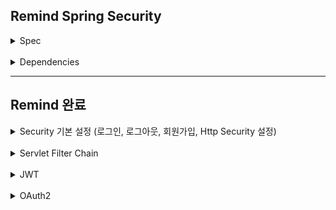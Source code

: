 ## Remind Spring Security
<details>
<summary>Spec</summary>

- Spring Security 복습
- Spring Security 6.1.2 (Spring Security 5 에서 사용하던 각종 함수들이 많이 Deprecated 됨)
- Spring Boot 3.1.1
- JDK 17
</details>

<br>

<details>
<summary>Dependencies</summary>

- Spring Web
- Spring Security
- Lombok
- Spring Data JPA
- H2
</details>

---

## Remind 완료

<details>
<summary>Security 기본 설정 (로그인, 로그아웃, 회원가입, Http Security 설정)</summary>

- Local Test를 위한 Inmemory User 권한 생성 방식
- DelegatingPasswordEncoder
- Custom한 UserDetails, Authority 부여
- Multi Factor Authentication & Custom한 직접 인증 처리를 위한 AuthenticationProvider
  - AuthenticationProvider에서 AuthenticationException 외에 Exception 발생 시 AuthenticationExcpetion으로 Re-Throw
  - 이유 : 등록된 회원이 없을 시 Business Logic에서 다른 Exception을 던지는데 Provider를 거쳐 그대로 Spring Security 내부로 이동하기 때문에 Re-Throw 처리를 해줘야 함

<br>

> 요약
- Spring Security에서 지원하는 InMemory User는 말 그대로 메모리에 등록되어 사용되는 User이므로 애플리케이션 실행이 종료되면 InMember User 역시 메모리에서 사라진다.

- InMemory User를 사용하는 방식은 테스트 환경이나 데모 환경에서 사용할 수 있는 방법이다.

- Spring Security는 사용자의 크리덴셜(Credential, 자격증명을 위한 구체적인 수단)을 암호화하기 위한 PasswordEncoder를 제공하며, PasswordEncoder는 다양한 암호화 방식을 제공하며, Spring Security에서 지원하는 PasswordEncoder의 디폴트 암호화 알고리즘은 bcrypt이다.

- 패스워드 같은 민감한(sensitive) 정보는 반드시 암호화되어 저장되어야 합니다.
패스워드는 복호화할 이유가 없으므로 단방향 암호화 방식으로 암호화되어야 한다.

- Spring Security에서 SimpleGrantedAuthority를 사용해 Role 베이스 형태의 권한을 지정할 때 ‘ROLE_’ + 권한명 형태로 지정해 주어야 한다.

- Spring Security에서는 Spring Security에서 관리하는 User 정보를 UserDetails로 관리한다.

- UserDetails는 UserDetailsService에 의해 로드(load)되는 핵심 User 정보를 표현하는 인터페이스입니다.

- UserDetailsService는 User 정보를 로드(load)하는 핵심 인터페이스이다.

- 일반적으로 Spring Security에서는 인증을 시도하는 주체를 User(비슷한 의미로 Principal도 있음)라고 부른다. Principal은 User의 더 구체적인 정보를 의미하며, 일반적으로 Username을 의미한다.

- Custom UserDetailsService를 사용해 로그인 인증을 처리하는 방식은 Spring Security가 내부적으로 인증을 대신 처리해 주는 방식이다.

- AuthenticationProvider는 Spring Security에서 클라이언트로부터 전달받은 인증 정보를 바탕으로 인증된 사용자인지를 처리하는 Spring Security의 컴포넌트이다.
</details>

<br>

<details>
<summary>Servlet Filter Chain</summary>

- Servlet 기반 어플리케이션에서는 javax.servlet 패키지의 인터페이스를 정의하여 doFilter() 함수 호출을 통해 필터 체인을 구성할 수 있다.
- 이러한 필터체인은 웹 요청,응답 전/후 처리를 할 수 있다.
- 흐름은 웹요청 -> ServletFilterChain -> HttpServlet -> DispatcherServlet / 응답은 그 반대 이다.
- Spring Security에서의 Filter는 Servlet Filter Chain에 DelegatingFilterProxy, FilterChainProxy 이다.

<br>

> **Delegating Filter Proxy란?**

Spring Security 역시 Spring ApplicationContext를 이용한다.<br>
서블릿 필터와 연결되는 Spring Security만의 필터를 ApplicationContext에 Bean으로 등록한 후, <br>
이 Bean들을 이용해서 보안과 관련된 작업을 처리하는 시작점이 DelegatingFilterProxy이다.<br>
즉, 보안과 관련된 직접적인 처리를 하는것이 아닌, Servlet Container 영역의 필터와 ApplicationContext에 등록된 필터들을 연결해주는 Bridge 역할이다.

<br>

> **FilterChainProxy란?**

Spring Security만의 보안을 위한 작업을 처리하는 Filter들의 모음이자 Spring Security의 필터를 사용하기 위한 진입점이다.<br>
Spring Security의 Filter Chain은 URL별로 여러개 등록할 수 있고, Filter Chain이 있을떄 어떤 Filter Chain을 사용할지는<br>
FilterChainProxy가 결정하며, 가장 먼저 매칭된 Filter Chain을 실행한다.
즉, Filter들 사이에 우선순위를 잘 적용해 수행 우선순위를 잘 정하는것도 중요하다.

<br>

> **요약**

Servlet FIlterChain은 요청 URI Path를 기반으로 HttpServlet Request를 처리한다.<br>
따라서 요청 URI 경로를 기반으로 어떤 Filter와 어떤 Servlet을 매핑할지 결정하기 때문에,<br>
Spring Security의 FilterChain을 구성할 때 FilterChainProxy의 필터 실행 우선순위를 생각하며 URI Path를 잘 설정하기

<br>

Filter의 우선순위를 정하는 방법
- `@Order` 어노테이션 사용
- `Ordered` 인터페이스를 구현하는 방법
- `FilterRegistrationBean`을 이용해 순서를 명시적으로 정할수도 있다.
</details>

<br>

<details>
<summary>JWT</summary>

- JWT는 Header, Payload Signature의 구조로 되어있다.
- JwtTokenizer (토큰 생성 클래스)
- JwtAuthenticationFilter (Authentication 객체를 생성하고 검증 후 토큰 발급을 해주는 Security Filter)
  - 이 인증 필터를 구현할때 UsernamePasswordAuthenticationFilter를 구현하는 방법,
  - OncePerRequestFilter를 구현하는 방법 등 인증 방식에 따라 다양한 필터가 있다
- JwtVerifycationFilter (발급된 토큰을 검증하는 Verifycation FIlter)

<br>

> Header

Header는 어떤 종류의 토큰인지, 어떤 알고리즘으로 Sign할지 정의한다. (Json Format)
이걸 Base64로 Encoding 하면 JWT의 첫번째 부분이 완성된다.
```json
{
  "alg": "HS256",
  "typ": "JWT"
}
```
<br>

|요소|요소의 key 값|요소의 value 값|
|---|---|---|
|토큰의 타입|typ|JWT|
|토큰의 서명에서 사용할 암호화 알고리즘 종류|alg|HMAC, SHA256, RSA, HS256, RS256|


---

> Payload

Payload에는 서버에서 활용할 수 있는 사용자의 정보가 담겨있다.
어떤 정보에 접근 가능한지에 대한 권한을 담을 수도, 이름 등 필요한 데이터를 담을 수 있다.
Payload는 다음으로 설명할 Signature를 통해 유효성이 검증될 정보이지만, 민감한 정보는 안담는게 좋다.
```json
{
  "sub": "someInformation",
  "name": "phillip",
  "iat": 151623391
}
```

---

> Signature

Base64로 인코딩된 1,2번째 부분이 완성되었다면 여기서는<br>
원하는 Secret Key, Header에서 지정한 알고리즘을 사용하여 Header/Payload에 대한 단방향 암호화를 수행한다.
이렇게 암호회된 메시지는 토큰의 위/변조 유무를 검증하는데 사용함
예를 들어, HMAC SHA256을 사용한다면 Signature는 다음과 같은 방식으로 생성된다.
```java
HMACSHA256(base64UrlEncode(header) + '.' + base64UrlEncode(payload), secret);
```

<br>

> 요약

UsernamePasswordAuthenticationFilter를 이용해서 JWT 발급 전의 로그인 인증 기능을 구현할 수 있다.<br>
Spring Security에서는 개발자가 직접 Custom Configurer를 구성해 Spring Security의 Configuration을 커스터마이징(customizations) 할 수 있다.<br>
Username/Password 기반의 로그인 인증은 OncePerRequestFilter 같은 Spring Security에서 지원하는 다른 Filter를 이용해서 구현할 수 있으며,<br>
Controller에서 REST API 엔드포인트로 구현하는 것도 가능하다.<br>
Spring Security에서는 Username/Password 기반의 로그인 인증에 성공했을 때,<br>
로그를 기록하거나 로그인에 성공한 사용자 정보를 response로 전송하는 등의 추가 처리를 할 수 있는<br>
AuthenticationSuccessHandler를 지원하며, 로그인 인증 실패 시에도 마찬가지로 인증 실패에 대해 추가 처리를 할 수 있는 AuthenticationFailureHandler를 지원한다.

</details>

<br>

<details>
<summary>OAuth2</summary>

## Google API

[Google API 만들기](https://console.cloud.google.com/projectselector2/apis/dashboard?pli=1&supportedpurview=project)

> 프로젝트 만들기

- 프로젝트 이름 설정
- 만들기

<br>

> OAuth 동의 화면 만들기

 - User Type = '외부' 선택
 - 앱 정보, 개발자 연락처 정보 지정

<br>

> 사용자 인증 정보 생성

- 사용자 인정 정보 만들기 유형 = OAuth 클라이언트 ID
- 앱이름, 리디렉션 URI 지정 (http://localhost:8080/login/oauth2/code/google)

---
 
## CSR 방식의 Application에서의 OAuth2 Flow

- Resource Owner가 Google Login 버튼 클릭
- Frontend 어플리케이션에서 Backend 어플리케이션의 OAuth2 로그인 API로 로그인 Request 전성
- 이때의 Request는 `OAuth2LoginAuthenticationFilter`가 처리한다.
- Google 로그인 화면을 요청하는 URI로 리다이렉션 한다.
- 이때 Authorization Code를 전송한 Redirect URI(http://localhost:8080/login/oauth2/google)를 쿼리 파라미터로 전달한다.
- 예시 : https://account.google.com/o/oauth2/v2/auth?redirect_uri=http://localhost:8080/login/oauth2/code/google
- 로그인에 성공하면 전달한 Backend Redirect URL로 Authorization Code를 요청한다.
- `(Spring Security가 내부적으로 자동 처리)` Authorization Server가 Backend 어플리케이션에게 Authorization Code를 응답으로 전송한다.
- `(Spring Security가 내부적으로 자동 처리)` Backend Application이 Authorization Code를 가지고 Authorization Server에 Access Token을 요청한다.
- `(Spring Security가 내부적으로 자동 처리)` Authorization Server가 Backend Application에게 Access Token을 응답으로 전송한다.
- `(Spring Security가 내부적으로 자동 처리)` Backend Application이 Resource Server에 Resource(User Info)를 요청한다.
- `(Spring Security가 내부적으로 자동 처리)` Resource Server가 Backend Application에게 Resource(User Info)를 응답으로 전송한다.
- Backend Application은 JWT로 구성된 토큰을 생성 후, Frontend Application에게 JWT를 전달하기 위해 http://localhost?access_token={jwt-access-token}&refresu_token={jwt-refresh-token} 로 Redirect 한다.
</details>

